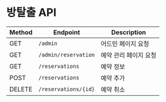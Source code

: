 # 방탈출 API

| Method | Endpoint             | Description  |
|--------|----------------------|--------------|
| GET    | `/admin`             | 어드민 페이지 요청   |
| GET    | `/admin/reservation` | 예약 관리 페이지 요청 |
| GET    | `/reservations`      | 예약 정보        |
| POST   | `/reservations`      | 예약 추가        |
| DELETE | `/reservations/{id}` | 예약 취소        |
